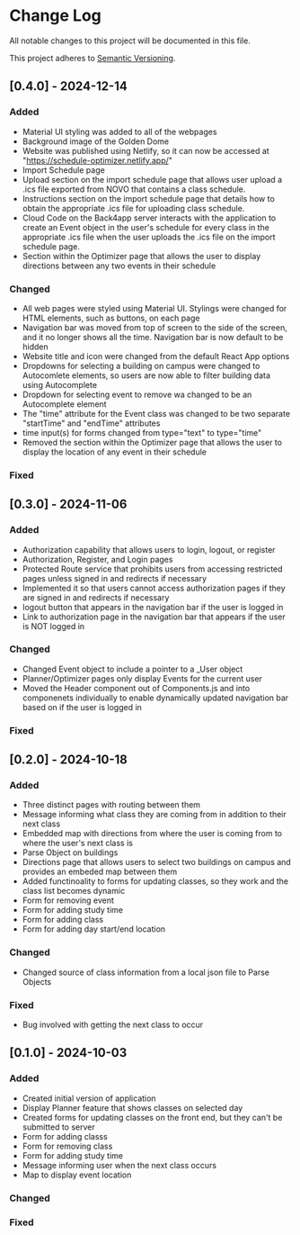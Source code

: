 
# Change Log
All notable changes to this project will be documented in this file.

This project adheres to [Semantic Versioning](http://semver.org/).

## [0.4.0] - 2024-12-14
 
### Added

- Material UI styling was added to all of the webpages
- Background image of the Golden Dome
- Website was published using Netlify, so it can now be accessed at "https://schedule-optimizer.netlify.app/"
- Import Schedule page
- Upload section on the import schedule page that allows user upload a .ics file exported from NOVO that contains a class schedule.
- Instructions section on the import schedule page that details how to obtain the appropriate .ics file for uploading class schedule.
- Cloud Code on the Back4app server interacts with the application to create an Event object in the user's schedule for every class in the appropriate .ics file when the user uploads the .ics file on the import schedule page.
- Section within the Optimizer page that allows the user to display directions between any two events in their schedule
 
### Changed

- All web pages were styled using Material UI. Stylings were changed for HTML elements, such as buttons, on each page
- Navigation bar was moved from top of screen to the side of the screen, and it no longer shows all the time. Navigation bar is now default to be hidden
- Website title and icon were changed from the default React App options
- Dropdowns for selecting a building on campus were changed to Autocomlete elements, so users are now able to filter building data using Autocomplete
- Dropdown for selecting event to remove wa changed to be an Autocomplete element
- The "time" attribute for the Event class was changed to be two separate "startTime" and "endTime" attributes
- time input(s) for forms changed from type="text" to type="time"
- Removed the section within the Optimizer page that allows the user to display the location of any event in their schedule 

### Fixed

 

 
## [0.3.0] - 2024-11-06
 
### Added

- Authorization capability that allows users to login, logout, or register
- Authorization, Register, and Login pages
- Protected Route service that prohibits users from accessing restricted pages unless signed in and redirects if necessary
- Implemented it so that users cannot access authorization pages if they are signed in and redirects if necessary
- logout button that appears in the navigation bar if the user is logged in
- Link to authorization page in the navigation bar that appears if the user is NOT logged in

 
### Changed

- Changed Event object to include a pointer to a _User object
- Planner/Optimizer pages only display Events for the current user
- Moved the Header component out of Components.js and into componenets individually to enable dynamically updated navigation bar based on if the user is logged in

### Fixed

 

## [0.2.0] - 2024-10-18
 
### Added

- Three distinct pages with routing between them
- Message informing what class they are coming from in addition to their next class
- Embedded map with directions from where the user is coming from to where the user's next class is
- Parse Object on buildings
- Directions page that allows users to select two buildings on campus and provides an embeded map between them
- Added functinoality to forms for updating classes, so they work and the class list becomes dynamic
- Form for removing event
- Form for adding study time
- Form for adding class
- Form for adding day start/end location
 
### Changed

- Changed source of class information from a local json file to Parse Objects
 
### Fixed

- Bug involved with getting the next class to occur
 

 
## [0.1.0] - 2024-10-03
 
### Added

- Created initial version of application
- Display Planner feature that shows classes on selected day
- Created forms for updating classes on the front end, but they can't be submitted to server
- Form for adding classs
- Form for removing class
- Form for adding study time
- Message informing user when the next class occurs
- Map to display event location

   
### Changed
 
### Fixed
 